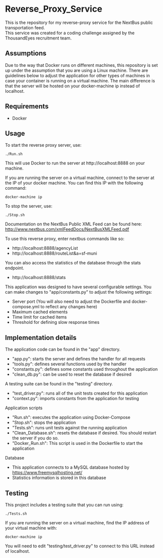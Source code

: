 # Reverse_Proxy_Service
This is the repository for my reverse-proxy service for the NextBus public transportation feed.  
This service was created for a coding challenge assigned by the ThousandEyes recruitment team.

## Assumptions
Due to the way that Docker runs on different machines, this repository is set up under the assumption that you are using a Linux machine.  There are guidelines below to adjust the application for other types of machines in case your container is running on a virtual machine. The main difference is that the server will be hosted on your docker-machine ip instead of localhost.  

## Requirements
- Docker

## Usage
To start the reverse proxy server, use:
```
./Run.sh
```
This will use Docker to run the server at http://localhost:8888 on your machine.

If you are running the server on a virtual machine, connect to the server at the IP of your docker machine.
You can find this IP with the following command:
```
docker-machine ip
```

To stop the server, use:
```
./Stop.sh
```
Documentation on the NextBus Public XML Feed can be found here: http://www.nextbus.com/xmlFeedDocs/NextBusXMLFeed.pdf

To use this reverse proxy, enter nextbus commands like so:
- http://localhost:8888/agencyList
- http://localhost:8888/routeList&a=sf-muni

You can also access the statistics of the database through the stats endpoint.
- http://localhost:8888/stats

This application was designed to have several configurable settings. 
You can make changes to "app/constants.py" to adjust the following settings:
- Server port (You will also need to adjust the Dockerfile and docker-compose.yml to reflect any changes here)
- Maximum cached elements
- Time limit for cached items
- Threshold for defining slow response times

## Implementation details
The application code can be found in the "app" directory.  
- "app.py": starts the server and defines the handler for all requests
- "tools.py": defines several functions used by the handler
- "constants.py": defines some constants used throughout the application
- "clean_db.py": can be used to reset the database if desired

A testing suite can be found in the "testing" directory.
- "test_driver.py": runs all of the unit tests created for this application
- "context.py": imports constants from the application for testing

Application scripts
- "Run.sh": executes the application using Docker-Compose
- "Stop.sh": stops the application
- "Tests.sh": runs unit tests against the running application
- "Clean_Database.sh": resets the database if desired.  You should restart the server if you do so.  
- "Docker_Run.sh": This script is used in the Dockerfile to start the application

Database
- This application connects to a MySQL database hosted by https://www.freemysqlhosting.net/
- Statistics information is stored in this database

## Testing
This project includes a testing suite that you can run using:
```
./Tests.sh
```

If you are running the server on a virtual machine, find the IP address of your virtual machine with:
```
docker-machine ip
```
You will need to edit "testing/test_driver.py" to connect to this URL instead of localhost.  
